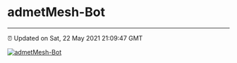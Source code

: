 # admetMesh-Bot
---
⏰ Updated on Sat, 22 May 2021 21:09:47 GMT

[![admetMesh-Bot](https://github.com/kotori-y/admetMesh-bot/actions/workflows/main.yml/badge.svg)](https://github.com/kotori-y/admetMesh-bot/actions/workflows/main.yml)
